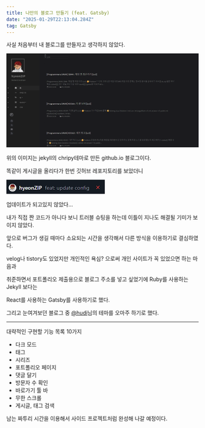 ```yaml
---
title: 나만의 블로그 만들기 (feat. Gatsby)
date: "2025-01-29T22:13:04.284Z"
tag: Gatsby
---
```


사실 처음부터 내 블로그를 만들자고 생각하지 않았다.

![Image](./images/2501291.png)

위의 이미지는 jekyll의 chripy테마로 만든 github.io 블로그이다.

똑같이 게시글을 올리다가 한번 깃허브 레포지토리를 보았더니

![](./images/2501292.png)

업데이트가 되고있지 않았다...

내가 직접 짠 코드가 아니다 보니 트러블 슈팅을 하는데 이틀이 지나도 해결될 기미가 보이지 않았다.

앞으로 버그가 생길 때마다 소요되는 시간을 생각해서 다른 방식을 이용하기로 결심하였다.

velog나 tistory도 있었지만 개인적인 욕심? 으로써 개인 사이트가 꼭 있었으면 하는 마음과

취준하면서 포트폴리오 제출용으로 블로그 주소를 넣고 싶었기에 Ruby를 사용하는 Jekyll 보다는

React를 사용하는 Gatsby를 사용하기로 했다.

그리고 눈여겨보던 블로그 중 [@hudi](https://hudi.blog/)님의 테마를 오마주 하기로 했다.

<hr>

대략적인 구현할 기능 목록 10가지

+ 다크 모드
+ 태그
+ 시리즈
+ 포트폴리오 페이지
+ 댓글 달기
+ 방문자 수 확인
+ 바로가기 툴 바
+ 무한 스크롤
+ 게시글, 태그 검색

남는 짜투리 시간을 이용해서 사이드 프로젝트처럼 완성해 나갈 예정이다.